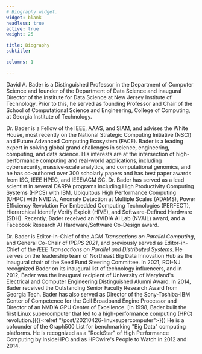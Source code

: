 ```yaml
---
# Biography widget.
widget: blank
headless: true
active: true 
weight: 25

title: Biography
subtitle:

columns: 1

---
```


David A. Bader is a Distinguished Professor in the Department of
Computer Science and founder of the Department of Data Science and
inaugural Director of the Institute for Data Science at New Jersey
Institute of Technology.  Prior to this, he served as founding
Professor and Chair of the School of Computational Science and
Engineering, College of Computing, at Georgia Institute of Technology.

Dr. Bader is a Fellow of the IEEE, AAAS, and SIAM, and advises the
White House, most recently on the National Strategic Computing
Initiative (NSCI) and Future Advanced Computing Ecosystem
(FACE). Bader is a leading expert in solving global grand challenges
in science, engineering, computing, and data science. His interests
are at the intersection of high-performance computing and real-world
applications, including cybersecurity, massive-scale analytics, and
computational genomics, and he has co-authored over 300 scholarly
papers and has best paper awards from ISC, IEEE HPEC, and IEEE/ACM
SC.  Dr. Bader has served as a lead scientist in several DARPA
programs including High Productivity Computing Systems (HPCS) with
IBM, Ubiquitous High Performance Computing (UHPC) with NVIDIA, Anomaly
Detection at Multiple Scales (ADAMS), Power Efficiency Revolution For
Embedded Computing Technologies (PERFECT), Hierarchical Identify
Verify Exploit (HIVE), and Software-Defined Hardware (SDH). Recently,
Bader received an NVIDIA AI Lab (NVAIL) award, and a Facebook Research
AI Hardware/Software Co-Design award.

Dr. Bader is Editor-in-Chief of the *ACM Transactions on Parallel
Computing*, and General Co-Chair of *IPDPS 2021*, and previously served
as Editor-in-Chief of the *IEEE Transactions on Parallel and
Distributed Systems*. He serves on the leadership team of Northeast Big
Data Innovation Hub as the inaugural chair of the Seed Fund Steering
Committee.  In 2021, ROI-NJ recognized Bader on its inaugural list of
technology influencers, and in 2012, Bader was the inaugural recipient
of University of Maryland's Electrical and Computer Engineering
Distinguished Alumni Award.  In 2014, Bader received the Outstanding
Senior Faculty Research Award from Georgia Tech. Bader has also served
as Director of the Sony-Toshiba-IBM Center of Competence for the Cell
Broadband Engine Processor and Director of an NVDIA GPU Center of
Excellence. [In 1998, Bader built the first Linux supercomputer that
led to a high-performance computing (HPC) revolution.]({{<relref "/post/20210426-linuxsupercomputer">}}) He is a
cofounder of the Graph500 List for benchmarking "Big Data" computing
platforms. He is recognized as a "RockStar" of High Performance
Computing by InsideHPC and as HPCwire's People to Watch in 2012 and
2014.
